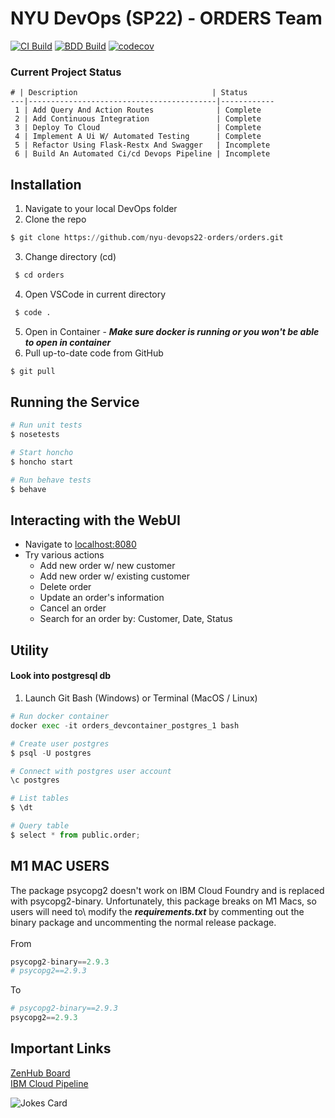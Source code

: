 # NYU DevOps (SP22) - ORDERS Team
[![CI Build](https://github.com/nyu-devops22-orders/orders/actions/workflows/tdd.yml/badge.svg)](https://github.com/nyu-devops22-orders/orders/actions/workflows/tdd.yml)    [![BDD Build](https://github.com/nyu-devops22-orders/orders/actions/workflows/bdd.yml/badge.svg)](https://github.com/nyu-devops22-orders/orders/actions/workflows/bdd.yml)  [![codecov](https://codecov.io/gh/nyu-devops22-orders/orders/branch/main/graph/badge.svg?token=NH44EBYAS1)](https://codecov.io/gh/nyu-devops22-orders/orders)
### Current Project Status
```
# | Description                              | Status     
---|------------------------------------------|------------
 1 | Add Query And Action Routes              | Complete   
 2 | Add Continuous Integration               | Complete   
 3 | Deploy To Cloud                          | Complete   
 4 | Implement A Ui W/ Automated Testing      | Complete   
 5 | Refactor Using Flask-Restx And Swagger   | Incomplete 
 6 | Build An Automated Ci/cd Devops Pipeline | Incomplete 
```
## Installation
1. Navigate to your local DevOps folder
2. Clone the repo
```python
$ git clone https://github.com/nyu-devops22-orders/orders.git
```
3. Change directory (cd)

```python
 $ cd orders
```
4. Open VSCode in current directory
```python
 $ code . 
```
5. Open in Container - ***Make sure docker is running or you won't be able to open in container***
7. Pull up-to-date code from GitHub
```python
$ git pull
```

## Running the Service
```python
# Run unit tests
$ nosetests

# Start honcho
$ honcho start

# Run behave tests
$ behave
```
## Interacting with the WebUI
- Navigate to <a href="http://localhost:8080">localhost:8080</a>
- Try various actions
  - Add new order w/ new customer
  - Add new order w/ existing customer
  - Delete order
  - Update an order's information
  - Cancel an order
  - Search for an order by: Customer, Date, Status


## Utility

#### Look into postgresql db 
1. Launch Git Bash (Windows) or Terminal (MacOS / Linux)
```python
# Run docker container
docker exec -it orders_devcontainer_postgres_1 bash

# Create user postgres
$ psql -U postgres

# Connect with postgres user account
\c postgres

# List tables
$ \dt

# Query table
$ select * from public.order;
```

## **M1 MAC USERS**
The package psycopg2 doesn't work on IBM Cloud Foundry and is replaced with psycopg2-binary. Unfortunately, this package breaks on M1 Macs, so users will need to\ modify the ***requirements.txt*** by commenting out the binary package and uncommenting the normal release package. 
<br>
<br>
From
```python
psycopg2-binary==2.9.3
# psycopg2==2.9.3

```
To
```python
# psycopg2-binary==2.9.3
psycopg2==2.9.3
```

## Important Links
<a href="https://app.zenhub.com/workspaces/devops22---orders-6215269860583f0012cc1733/board">ZenHub Board</a>
<br>
<a href="https://cloud.ibm.com/devops/pipelines/feab792f-5e52-4959-a71b-0dbb1abb0d70?env_id=ibm:yp:us-south">IBM Cloud Pipeline</a>

![Jokes Card](https://readme-jokes.vercel.app/api)



